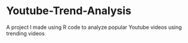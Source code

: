 # Youtube-Trend-Analysis
A project I made using R code to analyze popular Youtube videos using trending videos
